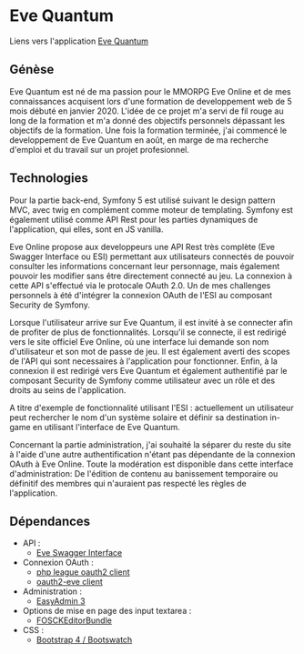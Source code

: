 # Eve Quantum

Liens vers l'application [Eve Quantum](https://eve-quantum.fr)

## Génèse

Eve Quantum est né de ma passion pour le MMORPG Eve Online et de mes connaissances acquisent lors d'une formation de developpement web de 5 mois débuté en janvier 2020.
L'idée de ce projet m'a servi de fil rouge au long de la formation et m'a donné des objectifs personnels dépassant les objectifs de la formation.
Une fois la formation terminée, j'ai commencé le developpement de Eve Quantum en août, en marge de ma recherche d'emploi et du travail sur un projet profesionnel.

## Technologies

Pour la partie back-end, Symfony 5 est utilisé suivant le design pattern MVC, avec twig en complément comme moteur de templating.
Symfony est également utilisé comme API Rest pour les parties dynamiques de l'application, qui elles, sont en JS vanilla.

Eve Online propose aux developpeurs une API Rest très complète (Eve Swagger Interface ou ESI) permettant aux utilisateurs connectés de pouvoir consulter les informations concernant leur personnage, mais également pouvoir les modifier sans être directement connecté au jeu.
La connexion à cette API s'effectué via le protocale OAuth 2.0.
Un de mes challenges personnels à été d'intégrer la connexion OAuth de l'ESI au composant Security de Symfony.

Lorsque l'utilisateur arrive sur Eve Quantum, il est invité à se connecter afin de profiter de plus de fonctionnalités.
Lorsqu'il se connecte, il est redirigé vers le site officiel Eve Online, où une interface lui demande son nom d'utilisateur et son mot de passe de jeu. Il est également averti des scopes de l'API qui sont necessaires à l'application pour fonctionner.
Enfin, à la connexion il est redirigé vers Eve Quantum et également authentifié par le composant Security de Symfony comme utilisateur avec un rôle et des droits au seins de l'application.

A titre d'exemple de fonctionnalité utilisant l'ESI : actuellement un utilisateur peut rechercher le nom d'un système solaire et définir sa destination in-game en utilisant l'interface de Eve Quantum.

Concernant la partie administration, j'ai souhaité la séparer du reste du site à l'aide d'une autre authentification n'étant pas dépendante de la connexion OAuth à Eve Online.
Toute la modération est disponible dans cette interface d'administration:
De l'édition de contenu au banissement temporaire ou définitif des membres qui n'auraient pas respecté les règles de l'application.

## Dépendances

* API :
  * [Eve Swagger Interface](https://esi.evetech.net/ui/)
* Connexion OAuth :
  * [php league oauth2 client](https://oauth2-client.thephpleague.com/)
  * [oauth2-eve client](https://github.com/killmails/oauth2-eve)
* Administration :
  * [EasyAdmin 3](https://symfony.com/doc/current/bundles/EasyAdminBundle/index.html)
* Options de mise en page des input textarea :
  * [FOSCKEditorBundle](https://symfony.com/doc/current/bundles/FOSCKEditorBundle/index.html)
* CSS :
  * [Bootstrap 4 / Bootswatch](https://bootswatch.com/slate/) 